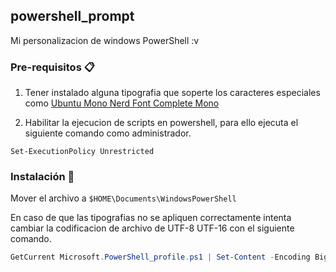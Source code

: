 ## powershell_prompt
Mi personalizacion de windows PowerShell :v

### Pre-requisitos 📋
1. Tener instalado alguna tipografia que soperte los caracteres especiales como [Ubuntu Mono Nerd Font Complete Mono](https://github.com/ryanoasis/nerd-fonts/blob/master/patched-fonts/UbuntuMono/Regular/complete/Ubuntu%20Mono%20Nerd%20Font%20Complete%20Mono.ttf)

2. Habilitar la ejecucion de scripts en powershell, para ello ejecuta el siguiente comando como administrador.
```
Set-ExecutionPolicy Unrestricted
```

### Instalación 🔧

Mover el archivo a ``$HOME\Documents\WindowsPowerShell``

En caso de que las tipografias no se apliquen correctamente intenta cambiar la codificacion de archivo de UTF-8 UTF-16 con el siguiente comando.

```powerShell
GetCurrent Microsoft.PowerShell_profile.ps1 | Set-Content -Encoding BigEndianUnicode Microsoft.PowerShell_profile.ps1
```

